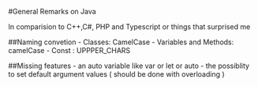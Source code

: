 ﻿#General Remarks on Java

In comparision to C++,C#, PHP and Typescript or things that surprised me

##Naming convetion
	- Classes:				  CamelCase
	- Variables and Methods:  camelCase
	- Const 			   :  UPPPER_CHARS

##Missing features
	- an auto variable like var or let or auto 
	- the possiblity to set default argument values ( should be done with overloading )